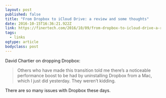 ```yaml
---
layout: post 
published: false 
title: "From Dropbox to iCloud Drive: a review and some thoughts" 
date: 2016-10-15T16:36:21.922Z 
link: https://finertech.com/2016/10/09/from-dropbox-to-icloud-drive-a-review-and-some-thoughts/ 
tags:
  - links
ogtype: article 
bodyclass: post 
---
```


David Chartier on dropping Dropbox:

> Others who have made this transition told me there’s a noticeable performance boost to be had by uninstalling Dropbox from a Mac, which I just did yesterday. They weren’t kidding.

There are so many issues with Dropbox these days.